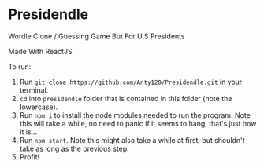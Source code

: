 # Presidendle
Wordle Clone / Guessing Game But For U.S Presidents

Made With ReactJS

To run: 
1. Run ```git clone https://github.com/Anty120/Presidendle.git``` in your terminal.
2. ```cd``` into ```presidendle``` folder that is contained in this folder (note the lowercase).
3. Run ```npm i``` to install the node modules needed to run the program. Note this will take a while, no need to panic if it seems to hang, that's just how it is...
4. Run ```npm start```. Note this might also take a while at first, but shouldn't take as long as the previous step.
5. Profit!
